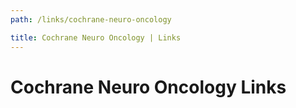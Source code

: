 ```yaml
---
path: /links/cochrane-neuro-oncology

title: Cochrane Neuro Oncology | Links
---
```


# Cochrane Neuro Oncology Links
